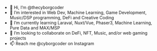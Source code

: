 - 👋 Hi, I’m @thecyborgcoder
- 👀 I’m interested in Web Dev, Machine Learning, Game Development, Music/DSP programming, DeFi and Creative Coding
- 🌱 I’m currently learning Laraval, Nuxt/Vue, Phaser3, Machine Learning, Pure Data and MAX/MSP
- 💞️ I’m looking to collaborate on DeFi, NFT, Music, and/or web gaming projects
- 📫 Reach me @cyborgcoder on Instagram

